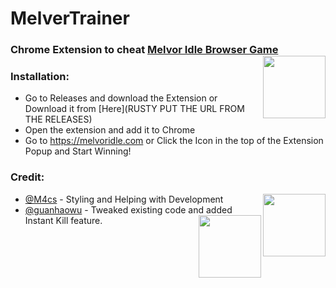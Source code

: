 # MelverTrainer
### Chrome Extension to cheat [Melvor Idle Browser Game](https://melvoridle.com/) <img align="right" width="100" height="100" src="https://raw.githubusercontent.com/RustyBalboadev/MelvorTrainer/master/icon/logo.png"/>

### Installation:
* Go to Releases and download the Extension or Download it from [Here](RUSTY PUT THE URL FROM THE RELEASES)
* Open the extension and add it to Chrome
* Go to https://melvoridle.com or Click the Icon in the top of the Extension Popup and Start Winning!

### Credit:
* [@M4cs](https://github.com/M4cs) - Styling and Helping with Development <img align="right" width="100" height="100" src="https://avatars2.githubusercontent.com/u/34947910?s=460&u=5e011a6eba709afe7d178e5778e4790f432b31a5&v=4"/>
* [@guanhaowu](https://github.com/guanhaowu) - Tweaked existing code and added Instant Kill feature. <img  align="right" width="100" height="100" src="https://avatars2.githubusercontent.com/u/11349672?s=460&amp;u=cb9078aea1cbdd88e867b768bf2457db4c2e1914&amp;v=4"/>